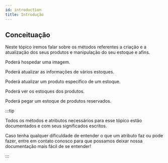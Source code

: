 ```yaml
---
id: introduction
title: Introdução
---
```


## Conceituação

Neste tópico iremos falar sobre os métodos referentes a criação e a atualização dos seus produtos e manipulação do seu estoque e afins.

Poderá hospedar uma imagem.

Poderá atualizar as informações de vários estoques.

Poderá atualizar um produto específico de um estoque.

Poderá ver os estoques dos produtos.

Poderá pegar um estoque de produtos reservados.

:::tip

Todos os métodos e atributos necessários para esse tópico estão documentados e com seus significados escritos.

Caso tenha qualquer dificuldade de entender o que um atributo faz ou pode fazer, entre em contato conosco para que possamos deixar nossa documentação mais fácil de se entender!

:::
